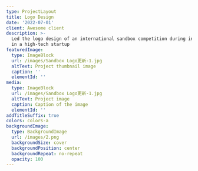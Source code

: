 ```yaml
---
type: ProjectLayout
title: Logo Design
date: '2022-07-01'
client: Awesome client
description: >-
  Led the logo design of an international sandbox competition during internship
  in a high-tech startup
featuredImage:
  type: ImageBlock
  url: /images/Sandbox Logo更新-1.jpg
  altText: Project thumbnail image
  caption: ''
  elementId: ''
media:
  type: ImageBlock
  url: /images/Sandbox Logo更新-1.jpg
  altText: Project image
  caption: Caption of the image
  elementId: ''
addTitleSuffix: true
colors: colors-a
backgroundImage:
  type: BackgroundImage
  url: /images/2.png
  backgroundSize: cover
  backgroundPosition: center
  backgroundRepeat: no-repeat
  opacity: 100
---
```


